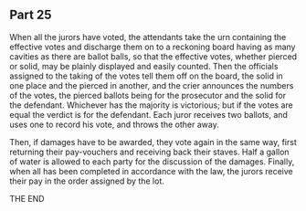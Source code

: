 ## Part 25

When all the jurors have voted, the attendants take the urn containing the effective votes and discharge them on to a reckoning board having as many cavities as there are ballot balls, so that the effective votes, whether pierced or solid, may be plainly displayed and easily counted.
Then the officials assigned to the taking of the votes tell them off on the board, the solid in one place and the pierced in another, and the crier announces the numbers of the votes, the pierced ballots being for the prosecutor and the solid for the defendant.
Whichever has the majority is victorious; but if the votes are equal the verdict is for the defendant.
Each juror receives two ballots, and uses one to record his vote, and throws the other away.

Then, if damages have to be awarded, they vote again in the same way, first returning their pay-vouchers and receiving back their staves.
Half a gallon of water is allowed to each party for the discussion of the damages.
Finally, when all has been completed in accordance with the law, the jurors receive their pay in the order assigned by the lot.

THE END

